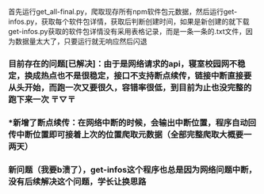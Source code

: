 首先运行get_all-final.py，爬取现存所有npm软件包元数据，然后运行get-infos.py，获取每个软件包详情，获取后判断创建时间，如果是新创建的就下载 \
get-infos.py获取的软件包详情没有采用表格记录，而是一条一条的.txt文件，因为数据量太大了，只要运行就无响应然后闪退
### 目前存在的问题[已解决]：由于是网络请求的api，寝室校园网不稳定，换成热点也不是很稳定，接口不支持断点续传，链接中断直接要从头开始，而跑一次又要很久，容错率很低，到目前为止也没完整的跑下来一次  〒▽〒
### *新增了断点续传：在网络中断的时候，会输出中断位置，程序自动回传中断位置即可接着上次的位置爬取元数据（全部完整爬取大概要一两天）  
### 新问题（我要b溃了），get-infos这个程序也总是因为网络问题中断，没有后续解决这个问题，学长让换思路

